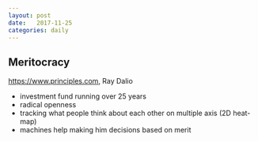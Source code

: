```yaml
---
layout: post
date:   2017-11-25
categories: daily
---
```


## Meritocracy

https://www.principles.com, Ray Dalio

- investment fund running over 25 years
- radical openness
- tracking what people think about each other on multiple axis (2D heat-map)
- machines help making him decisions based on merit

